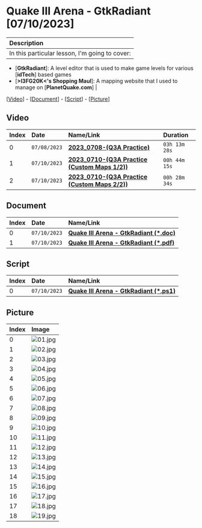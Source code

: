
# Quake III Arena - GtkRadiant [07/10/2023]

| Description |
|:------------|
| In this particular lesson, I'm going to cover: |
- [**GtkRadiant**]: A level editor that is used to make game levels for various [**idTech**] based games<br>
- [**&gt;I3FG20K&lt;'s Shopping Maul**]: A mapping website that I used to manage on [**PlanetQuake.com**] |

[[Video](#video)] - [[Document](#document)] - [[Script](#script)] - [[Picture](#picture)]

## Video

| Index | Date         | Name/Link                                                                      | Duration      |
|:------|:-------------|:-------------------------------------------------------------------------------|:--------------|
| 0     | `07/08/2023` | **[2023_0708-(Q3A Practice)](https://youtu.be/RCkI2OFtCB4)**                   | `03h 13m 28s` |
| 1     | `07/10/2023` | **[2023_0710-(Q3A Practice (Custom Maps 1/2))](https://youtu.be/bQ46Pvp0tOo)** | `00h 44m 15s` |
| 2     | `07/10/2023` | **[2023_0710-(Q3A Practice (Custom Maps 2/2))](https://youtu.be/_siuaph1_vc)** | `00h 28m 34s` |

## Document

| Index | Date         | Name/Link                                                                                                                                                  |
|:------|:-------------|:-----------------------------------------------------------------------------------------------------------------------------------------------------------|
| 0     | `07/10/2023` | **[Quake III Arena - GtkRadiant (*.doc)](https://github.com/mcc85s/FightingEntropy/blob/main/Docs/20230710/2023_0710-(Quake_III_Arena_-_GtkRadiant).doc)** |
| 1     | `07/10/2023` | **[Quake III Arena - GtkRadiant (*.pdf)](https://github.com/mcc85s/FightingEntropy/blob/main/Docs/20230710/2023_0710-(Quake_III_Arena_-_GtkRadiant).pdf)** |

## Script

| Index | Date         | Name/Link                                                                                                                                                  |
|:------|:-------------|:-----------------------------------------------------------------------------------------------------------------------------------------------------------|
| 0     | `07/10/2023` | **[Quake III Arena - GtkRadiant (*.ps1)](https://github.com/mcc85s/FightingEntropy/blob/main/Docs/20230710/2023_0710-(Quake_III_Arena_-_GtkRadiant).ps1)** |

## Picture

| Index | Image                                                                                    |
|:------|:-----------------------------------------------------------------------------------------|
| 0     | ![01.jpg](https://github.com/mcc85s/FightingEntropy/blob/main/Docs/20230710/Pics/01.jpg) |
| 1     | ![02.jpg](https://github.com/mcc85s/FightingEntropy/blob/main/Docs/20230710/Pics/02.jpg) |
| 2     | ![03.jpg](https://github.com/mcc85s/FightingEntropy/blob/main/Docs/20230710/Pics/03.jpg) |
| 3     | ![04.jpg](https://github.com/mcc85s/FightingEntropy/blob/main/Docs/20230710/Pics/04.jpg) |
| 4     | ![05.jpg](https://github.com/mcc85s/FightingEntropy/blob/main/Docs/20230710/Pics/05.jpg) |
| 5     | ![06.jpg](https://github.com/mcc85s/FightingEntropy/blob/main/Docs/20230710/Pics/06.jpg) |
| 6     | ![07.jpg](https://github.com/mcc85s/FightingEntropy/blob/main/Docs/20230710/Pics/07.jpg) |
| 7     | ![08.jpg](https://github.com/mcc85s/FightingEntropy/blob/main/Docs/20230710/Pics/08.jpg) |
| 8     | ![09.jpg](https://github.com/mcc85s/FightingEntropy/blob/main/Docs/20230710/Pics/09.jpg) |
| 9     | ![10.jpg](https://github.com/mcc85s/FightingEntropy/blob/main/Docs/20230710/Pics/10.jpg) |
| 10    | ![11.jpg](https://github.com/mcc85s/FightingEntropy/blob/main/Docs/20230710/Pics/11.jpg) |
| 11    | ![12.jpg](https://github.com/mcc85s/FightingEntropy/blob/main/Docs/20230710/Pics/12.jpg) |
| 12    | ![13.jpg](https://github.com/mcc85s/FightingEntropy/blob/main/Docs/20230710/Pics/13.jpg) |
| 13    | ![14.jpg](https://github.com/mcc85s/FightingEntropy/blob/main/Docs/20230710/Pics/14.jpg) |
| 14    | ![15.jpg](https://github.com/mcc85s/FightingEntropy/blob/main/Docs/20230710/Pics/15.jpg) |
| 15    | ![16.jpg](https://github.com/mcc85s/FightingEntropy/blob/main/Docs/20230710/Pics/16.jpg) |
| 16    | ![17.jpg](https://github.com/mcc85s/FightingEntropy/blob/main/Docs/20230710/Pics/17.jpg) |
| 17    | ![18.jpg](https://github.com/mcc85s/FightingEntropy/blob/main/Docs/20230710/Pics/18.jpg) |
| 18    | ![19.jpg](https://github.com/mcc85s/FightingEntropy/blob/main/Docs/20230710/Pics/19.jpg) |
